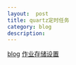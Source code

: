 ```yaml
---
layout:  post
title: quartz定时任务
category: blog
description: 
---
```



[blog](https://www.cnblogs.com/qlqwjy/p/8722121.html)
[作业存储设置](https://blog.csdn.net/u012768459/article/details/73826189)